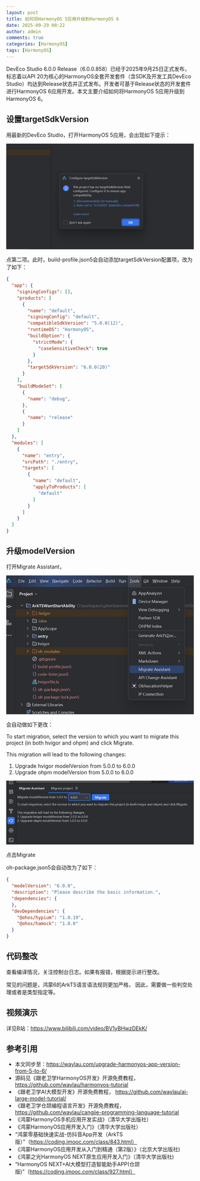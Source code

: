 ```yaml
---
layout: post
title: 如何将HarmonyOS 5应用升级到HarmonyOS 6
date: 2025-09-29 00:22
author: admin
comments: true
categories: [HarmonyOS]
tags: [HarmonyOS]
---
```


DevEco Studio 6.0.0 Release（6.0.0.858）已经于2025年9月25日正式发布，标志着以API 20为核心的HarmonyOS全套开发套件（含SDK及开发工具DevEco Studio）均达到Release状态并正式发布。开发者可基于Release状态的开发套件进行HarmonyOS 6应用开发。本文主要介绍如何将HarmonyOS 5应用升级到HarmonyOS 6。

<!-- more -->

## 设置targetSdkVersion
 
用最新的DevEco Studio，打开HarmonyOS 5应用，会出现如下提示：

![](/images/post/20250929-harmonyos-update.png)

点第二项。此时，build-profile.json5会自动添加targetSdkVersion配置项，改为了如下：

```json
{
  "app": {
    "signingConfigs": [],
    "products": [
      {
        "name": "default",
        "signingConfig": "default",
        "compatibleSdkVersion": "5.0.0(12)",
        "runtimeOS": "HarmonyOS",
        "buildOption": {
          "strictMode": {
            "caseSensitiveCheck": true
          }
        },
        "targetSdkVersion": "6.0.0(20)"
      }
    ],
    "buildModeSet": [
      {
        "name": "debug",
      },
      {
        "name": "release"
      }
    ]
  },
  "modules": [
    {
      "name": "entry",
      "srcPath": "./entry",
      "targets": [
        {
          "name": "default",
          "applyToProducts": [
            "default"
          ]
        }
      ]
    }
  ]
}
```


 

## 升级modelVersion

打开Migrate Assistant，



![](/images/post/20250929-harmonyos-migrate-assistant.png)



会自动做如下更改：

To start migration, select the version to which you want to migrate this project (in both hvigor and ohpm) and click Migrate.

This migration will lead to the following changes:
1. Upgrade hvigor modelVersion from 5.0.0 to 6.0.0
2. Upgrade ohpm modelVersion from 5.0.0 to 6.0.0




![](/images/post/20250929-harmonyos-migrate.png)




点击Migrate

oh-package.json5会自动改为了如下：



```json
{
  "modelVersion": "6.0.0",
  "description": "Please describe the basic information.",
  "dependencies": {
  },
  "devDependencies": {
    "@ohos/hypium": "1.0.19",
    "@ohos/hamock": "1.0.0"
  }
}
```

## 代码整改


查看编译情况，关注控制台日志。如果有报错，根据提示进行整改。

常见的问题是，鸿蒙6的ArkTS语言语法规则更加严格，
因此，需要做一些判空处理或者是类型指定等。

## 视频演示

详见B站：https://www.bilibili.com/video/BV1yBHwzDEkK/



## 参考引用



* 本文同步至：<https://waylau.com/upgrade-harmonyos-app-version-from-5-to-6/>
* 源码见《跟老卫学HarmonyOS开发》开源免费教程， <https://github.com/waylau/harmonyos-tutorial>
* 《跟老卫学AI大模型开发》开源免费教程， https://github.com/waylau/ai-large-model-tutorial/
* 《跟老卫学仓颉编程语言开发》开源免费教程， https://github.com/waylau/cangjie-programming-language-tutorial
* 《鸿蒙HarmonyOS手机应用开发实战》（清华大学出版社）
* 《鸿蒙HarmonyOS应用开发入门》（清华大学出版社）
* “鸿蒙零基础快速实战-仿抖音App开发（ArkTS版）”（https://coding.imooc.com/class/843.html）
* 《鸿蒙HarmonyOS应用开发从入门到精通（第2版）》（北京大学出版社)
* 《鸿蒙之光HarmonyOS NEXT原生应用开发入门》（清华大学出版社)
* “HarmonyOS NEXT+AI大模型打造智能助手APP(仓颉版)”（https://coding.imooc.com/class/927.html）

